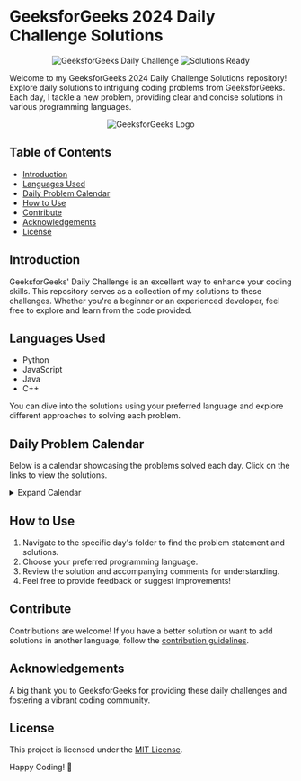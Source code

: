 # GeeksforGeeks 2024 Daily Challenge Solutions

<p align="center">
  <img src="https://img.shields.io/badge/GeeksforGeeks-Daily%20Challenge-brightgreen" alt="GeeksforGeeks Daily Challenge">
  <img src="https://img.shields.io/badge/Solutions-Ready-blue" alt="Solutions Ready">
</p>

Welcome to my GeeksforGeeks 2024 Daily Challenge Solutions repository! Explore daily solutions to intriguing coding problems from GeeksforGeeks. Each day, I tackle a new problem, providing clear and concise solutions in various programming languages.

<div align="center">
  <img src="assets/geeksforgeeks-logo.png" alt="GeeksforGeeks Logo">
</div>

## Table of Contents

- [Introduction](#introduction)
- [Languages Used](#languages-used)
- [Daily Problem Calendar](#daily-problem-calendar)
- [How to Use](#how-to-use)
- [Contribute](#contribute)
- [Acknowledgements](#acknowledgements)
- [License](#license)

## Introduction

GeeksforGeeks' Daily Challenge is an excellent way to enhance your coding skills. This repository serves as a collection of my solutions to these challenges. Whether you're a beginner or an experienced developer, feel free to explore and learn from the code provided.

## Languages Used

- Python
- JavaScript
- Java
- C++

You can dive into the solutions using your preferred language and explore different approaches to solving each problem.

## Daily Problem Calendar

Below is a calendar showcasing the problems solved each day. Click on the links to view the solutions.

<details>
<summary>Expand Calendar</summary>

| Day | Problem Link |
|----|--------------|
| 1  | [Problem 1](./problems/Day1) |
| 2  | [Problem 2](./problems/Day2) |
| 3  | [Problem 3](./problems/Day3) |
| ...| ... |
| N  | [Problem N](./problems/DayN) |

</details>

## How to Use

1. Navigate to the specific day's folder to find the problem statement and solutions.
2. Choose your preferred programming language.
3. Review the solution and accompanying comments for understanding.
4. Feel free to provide feedback or suggest improvements!

## Contribute

Contributions are welcome! If you have a better solution or want to add solutions in another language, follow the [contribution guidelines](CONTRIBUTING.md).

## Acknowledgements

A big thank you to GeeksforGeeks for providing these daily challenges and fostering a vibrant coding community.

## License

This project is licensed under the [MIT License](LICENSE).

Happy Coding! 🚀
